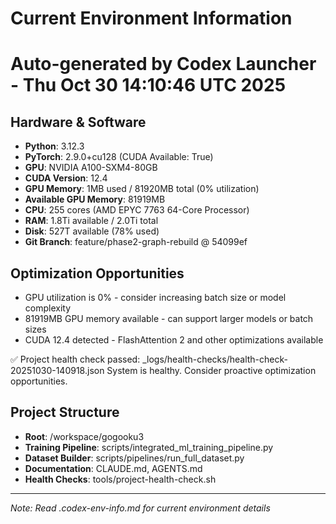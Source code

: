 # Current Environment Information
# Auto-generated by Codex Launcher - Thu Oct 30 14:10:46 UTC 2025

## Hardware & Software
- **Python**: 3.12.3
- **PyTorch**: 2.9.0+cu128 (CUDA Available: True)
- **GPU**: NVIDIA A100-SXM4-80GB
- **CUDA Version**: 12.4
- **GPU Memory**: 1MB used / 81920MB total (0% utilization)
- **Available GPU Memory**: 81919MB
- **CPU**: 255 cores (AMD EPYC 7763 64-Core Processor)
- **RAM**: 1.8Ti available / 2.0Ti total
- **Disk**: 527T available (78% used)
- **Git Branch**: feature/phase2-graph-rebuild @ 54099ef

## Optimization Opportunities
- GPU utilization is 0% - consider increasing batch size or model complexity
- 81919MB GPU memory available - can support larger models or batch sizes
- CUDA 12.4 detected - FlashAttention 2 and other optimizations available

✅ Project health check passed: _logs/health-checks/health-check-20251030-140918.json
System is healthy. Consider proactive optimization opportunities.

## Project Structure
- **Root**: /workspace/gogooku3
- **Training Pipeline**: scripts/integrated_ml_training_pipeline.py
- **Dataset Builder**: scripts/pipelines/run_full_dataset.py
- **Documentation**: CLAUDE.md, AGENTS.md
- **Health Checks**: tools/project-health-check.sh

---
*Note: Read .codex-env-info.md for current environment details*
